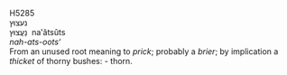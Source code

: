 <body>
  <p>H5285<br>  נעצוּץ  <br> נַעֲצוּץ  ‎  na‛ătsûts  <br><i>nah-ats-oots‘ </i><br>From an unused root meaning to <i>prick</i>; probably a <i>brier</i>; by implication a <i>thicket</i> of thorny bushes: - thorn.<br></p>
 </body>